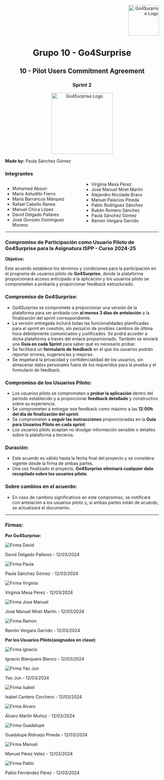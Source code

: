 <div align="right">
    <img src="../logo_US.png" alt="Go4Surprise Logo" width="100">
</div>
<div align="center">

# Grupo 10 - Go4Surprise

## 10 - Pilot Users Commitment Agreement

### Sprint 2

<img src="../logo_Go4Surprise.png" alt="Go4Surprise Logo" width="200">

</div>

**Made by:** Paula Sánchez Gómez

### Integrantes
<div style="columns: 2; -webkit-columns: 2; -moz-columns: 2;">

- Mohamed Abouri  
- Mario Astudillo Fierro  
- María Barrancos Márquez  
- Rafael Cabello Ranea  
- Manuel Chica López  
- David Delgado Pallares  
- José Gonzalo Domínguez Moreno  
- Virginia Mesa Pérez  
- José Manuel Miret Martín  
- Alejandro Nicolade Bravo  
- Manuel Palacios Pineda  
- Pablo Rodríguez Sánchez  
- Rubén Romero Sánchez  
- Paula Sánchez Gómez  
- Ramón Vergara Garrido  

</div>

---

### **Compromiso de Participación como Usuario Piloto de Go4Surprise para la Asignatura ISPP - Curso 2024-25**

**Objetivo:**

Este acuerdo establece los términos y condiciones para la participación en el programa de usuarios piloto de **Go4Surprise**, donde la plataforma proporcionará acceso anticipado a la aplicación y los usuarios piloto se comprometen a probarla y proporcionar feedback estructurado.

### **Compromiso de Go4Surprise**:

- Go4Surprise se compromete a proporcionar una versión de la plataforma para ser probada con **al menos 3 días de antelación** a la finalización del sprint correspondiente.
- La versión entregada incluirá todas las funcionalidades planificadas para el sprint en cuestión, sin perjuicio de posibles cambios de última hora debidamente comunicados y justificados. Se podrá acceder a dicha plataforma a través del enlace proporcionado. También se enviará una **Guía en cada Sprint** para saber qué es necesario probar.
- Se facilitará un **formulario de feedback** en el que los usuarios podrán reportar errores, sugerencias y mejoras.
- Se respetará la privacidad y confidencialidad de los usuarios, sin almacenar datos personales fuera de los requeridos para la prueba y el formulario de feedback.

### **Compromiso de los Usuarios Piloto**:

- Los usuarios piloto se comprometen a **probar la aplicación** dentro del periodo establecido y a proporcionar **feedback detallado** y constructivo sobre su experiencia.
- Se comprometen a entregar ese feedback como máximo a las **12:00h del día de finalización del sprint**.
- Se comprometen a **seguir las instrucciones** proporcionadas en la **Guía para Usuarios Piloto en cada sprint**.
- Los usuarios piloto aceptan no divulgar información sensible o detalles sobre la plataforma a terceros.

### **Duración**:

- Este acuerdo es válido hasta la fecha final del proyecto y se considera vigente desde la firma de ambas partes.
- Una vez finalizado el proyecto, **Go4Surprise eliminará cualquier dato recopilado sobre los usuarios piloto**.

### **Sobre cambios en el acuerdo**:

- En caso de cambios significativos en este compromiso, se notificará con antelación a los usuarios piloto y, si ambas partes están de acuerdo, se actualizará el documento.

---

### **Firmas:**

**Por Go4Surprise:** 

![Firma David](firmas/firmaDavidDelgado.png)

David Delgado Pallares - 12/03/2024

![Firma Paula](firmas/firmaPaulaSanchez.jpg)

Paula Sánchez Gómez - 12/03/2024

![Firma Virginia](firmas/firmaVirginiaMesa.png)

Virginia Mesa Pérez - 12/03/2024

![Firma Jose Manuel](firmas/firmaJoseManuel.png)

José Manuel Miret Martín - 12/03/2024

![Firma Ramon](firmas/firmaRamon.png)

Ramón Vergara Garrido  - 12/03/2024

**Por los Usuarios Piloto(asignados en clase):**  

![Firma Ignacio](firmas/firmaIgnacioBlanquero.jpg)

Ignacio Blanquero Blanco - 12/03/2024

![Firma Yao Jun](firmas/firmaYaoJun.jpg)

Yao Jun - 12/03/2024

![Firma Isabel](firmas/firmaIsabel.jpg)

Isabel Cantero Corchero - 12/03/2024

![Firma Alvaro](firmas/firmaAlvaroMartin.jpg)

Álvaro Martín Muñoz - 12/03/2024

![Firma Guadalupe](firmas/firmaGuadalupe.jpg)

Guadalupe Ridruejo Pineda - 12/03/2024

![Firma Manuel](firmas/firmaManuel.jpg)

Manuel Pérez Velez - 12/03/2024

![Firma Pablo](firmas/firmaPablo.jpg)

Pablo Fernández Pérez - 12/03/2024